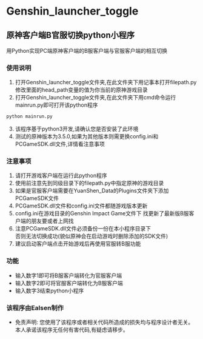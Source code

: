 # Genshin_launcher_toggle
## 原神客户端B官服切换python小程序

用Python实现PC端原神客户端的B服客户端与官服客户端的相互切换

### 使用说明
1. 打开Genshin_launcher_toggle文件夹,在此文件夹下用记事本打开filepath.py修改里面的head_path变量的值为你当前的原神游戏目录
2. 打开Genshin_launcher_toggle文件夹,在此文件夹下用cmd命令运行
mainrun.py即可打开该python程序
```cmd
python mainrun.py
```
3. 该程序基于python3开发,请确认您是否安装了此环境
4. 测试的原神版本为3.5.0,如果为其他版本则需更换config.ini和PCGameSDK.dll文件,详情看注意事项

### 注意事项
1. 请打开游戏客户端在运行此python程序  
2. 使用前注意先到同级目录下的filepath.py中指定原神的游戏目录  
3. 如果是官服客户端需要在YuanShen_Data的Plugins文件夹下添加PCGameSDK文件     
4. PCGameSDK.dll文件和config.ini文件都随游戏版本更新
5. config.ini在游戏目录的Genshin Impact Game文件下
找更新了最新版B服客户端的朋友要或者上网找    
6. 注意PCGameSDK.dll文件必须备份一份在本小程序目录下    
否则无法切换成功(貌似原神会在启动游戏时删除添加的SDK文件)    
7. 建议启动客户端点击开始游戏后再使用官服转B服功能
  
### 功能
+ 输入数字1即可将B服客户端转化为官服客户端 
+ 输入数字2即可将官服客户端转化为B服客户端 
+ 输入数字3结束python小程序 

### 该程序由Ealsen制作
+ 免责声明:
  您使用了该程序或者相关代码所造成的损失均与程序设计者无关。
  本人承诺该程序无任何有害代码,有疑虑请移步。
